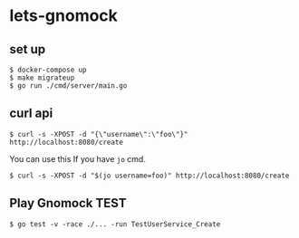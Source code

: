 # lets-gnomock

## set up
```shell
$ docker-compose up
$ make migrateup
$ go run ./cmd/server/main.go
```

## curl api
```shell
$ curl -s -XPOST -d "{\"username\":\"foo\"}" http://localhost:8080/create
```

You can use this If you have `jo` cmd.
```shell
$ curl -s -XPOST -d "$(jo username=foo)" http://localhost:8080/create
```

## Play Gnomock TEST
```shell
$ go test -v -race ./... -run TestUserService_Create
```